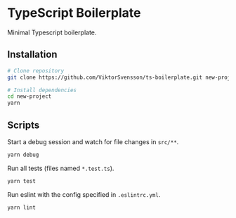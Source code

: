 # TypeScript Boilerplate

Minimal Typescript boilerplate.

## Installation

```bash
# Clone repository
git clone https://github.com/ViktorSvensson/ts-boilerplate.git new-project

# Install dependencies
cd new-project
yarn
```

## Scripts

Start a debug session and watch for file changes in `src/**`.
```bash
yarn debug
```

Run all tests (files named `*.test.ts`).
```bash
yarn test
```

Run eslint with the config specified in `.eslintrc.yml`.
```bash
yarn lint
```
